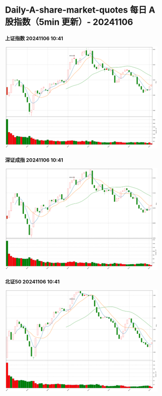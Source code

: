 
# Daily-A-share-market-quotes 每日 A 股指数（5min 更新）- 20241106

### 上证指数 20241106 10:41
![](./fig/2024/11/20241106-sh000001.png)

### 深证成指 20241106 10:41
![](./fig/2024/11/20241106-sz399001.png)

### 北证50 20241106 10:41
![](./fig/2024/11/20241106-bj899050.png)
